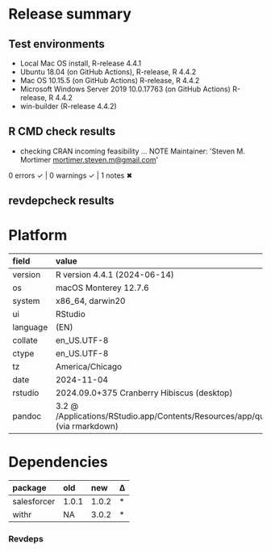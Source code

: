 # Release summary

## Test environments

* Local Mac OS install, R-release 4.4.1
* Ubuntu 18.04 (on GitHub Actions), R-release, R 4.4.2
* Mac OS 10.15.5 (on GitHub Actions) R-release, R 4.4.2
* Microsoft Windows Server 2019 10.0.17763 (on GitHub Actions) R-release, R 4.4.2
* win-builder (R-release 4.4.2)

## R CMD check results

* checking CRAN incoming feasibility ... NOTE
Maintainer: 'Steven M. Mortimer <mortimer.steven.m@gmail.com>'

0 errors ✓ | 0 warnings ✓ | 1 notes ✖

## revdepcheck results

# Platform

|field    |value                                                                                           |
|:--------|:-----------------------------------------------------------------------------------------------|
|version  |R version 4.4.1 (2024-06-14)                                                                    |
|os       |macOS Monterey 12.7.6                                                                           |
|system   |x86_64, darwin20                                                                                |
|ui       |RStudio                                                                                         |
|language |(EN)                                                                                            |
|collate  |en_US.UTF-8                                                                                     |
|ctype    |en_US.UTF-8                                                                                     |
|tz       |America/Chicago                                                                                 |
|date     |2024-11-04                                                                                      |
|rstudio  |2024.09.0+375 Cranberry Hibiscus (desktop)                                                      |
|pandoc   |3.2 @ /Applications/RStudio.app/Contents/Resources/app/quarto/bin/tools/x86_64/ (via rmarkdown) |

# Dependencies

|package     |old   |new        |Δ  |
|:-----------|:-----|:----------|:--|
|salesforcer |1.0.1 |1.0.2 |*  |
|withr       |NA    |3.0.2      |*  |

### Revdeps
